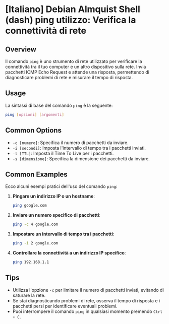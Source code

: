 # [Italiano] Debian Almquist Shell (dash) ping utilizzo: Verifica la connettività di rete

## Overview
Il comando `ping` è uno strumento di rete utilizzato per verificare la connettività tra il tuo computer e un altro dispositivo sulla rete. Invia pacchetti ICMP Echo Request e attende una risposta, permettendo di diagnosticare problemi di rete e misurare il tempo di risposta.

## Usage
La sintassi di base del comando `ping` è la seguente:

```bash
ping [opzioni] [argomenti]
```

## Common Options
- `-c [numero]`: Specifica il numero di pacchetti da inviare.
- `-i [secondi]`: Imposta l'intervallo di tempo tra i pacchetti inviati.
- `-t [TTL]`: Imposta il Time To Live per i pacchetti.
- `-s [dimensione]`: Specifica la dimensione dei pacchetti da inviare.

## Common Examples
Ecco alcuni esempi pratici dell'uso del comando `ping`:

1. **Pingare un indirizzo IP o un hostname**:
   ```bash
   ping google.com
   ```

2. **Inviare un numero specifico di pacchetti**:
   ```bash
   ping -c 4 google.com
   ```

3. **Impostare un intervallo di tempo tra i pacchetti**:
   ```bash
   ping -i 2 google.com
   ```

4. **Controllare la connettività a un indirizzo IP specifico**:
   ```bash
   ping 192.168.1.1
   ```

## Tips
- Utilizza l'opzione `-c` per limitare il numero di pacchetti inviati, evitando di saturare la rete.
- Se stai diagnosticando problemi di rete, osserva il tempo di risposta e i pacchetti persi per identificare eventuali problemi.
- Puoi interrompere il comando `ping` in qualsiasi momento premendo `Ctrl + C`.